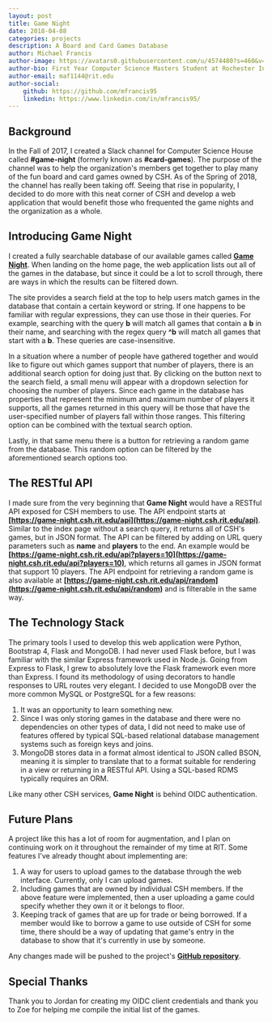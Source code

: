 ```yaml
---
layout: post
title: Game Night
date: 2018-04-08
categories: projects
description: A Board and Card Games Database
author: Michael Francis
author-image: https://avatars0.githubusercontent.com/u/4574480?s=460&v=4
author-bio: First Year Computer Science Masters Student at Rochester Institute of Technology
author-email: maf1144@rit.edu
author-social:
    github: https://github.com/mfrancis95
    linkedin: https://www.linkedin.com/in/mfrancis95/
---
```


## Background

In the Fall of 2017, I created a Slack channel for Computer Science House called **#game-night** (formerly known as **#card-games**). The purpose of the channel was to help the organization's members get together to play many of the fun board and card games owned by CSH. As of the Spring of 2018, the channel has really been taking off. Seeing that rise in popularity, I decided to do more with this neat corner of CSH and develop a web application that would benefit those who frequented the game nights and the organization as a whole.

## Introducing Game Night

I created a fully searchable database of our available games called **[Game Night](https://game-night.csh.rit.edu)**. When landing on the home page, the web application lists out all of the games in the database, but since it could be a lot to scroll through, there are ways in which the results can be filtered down.

The site provides a search field at the top to help users match games in the database that contain a certain keyword or string. If one happens to be familiar with regular expressions, they can use those in their queries. For example, searching with the query **b** will match all games that contain a **b** in their name, and searching with the regex query **^b** will match all games that start with a **b**. These queries are case-insensitive.

In a situation where a number of people have gathered together and would like to figure out which games support that number of players, there is an additional search option for doing just that. By clicking on the button next to the search field, a small menu will appear with a dropdown selection for choosing the number of players. Since each game in the database has properties that represent the minimum and maximum number of players it supports, all the games returned in this query will be those that have the user-specified number of players fall within those ranges. This filtering option can be combined with the textual search option.

Lastly, in that same menu there is a button for retrieving a random game from the database. This random option can be filtered by the aforementioned search options too.

## The RESTful API

I made sure from the very beginning that **Game Night** would have a RESTful API exposed for CSH members to use. The API endpoint starts at **[https://game-night.csh.rit.edu/api](https://game-night.csh.rit.edu/api)**. Similar to the index page without a search query, it returns all of CSH's games, but in JSON format. The API can be filtered by adding on URL query parameters such as **name** and **players** to the end. An example would be **[https://game-night.csh.rit.edu/api?players=10](https://game-night.csh.rit.edu/api?players=10)**, which returns all games in JSON format that support 10 players. The API endpoint for retrieving a random game is also available at **[https://game-night.csh.rit.edu/api/random](https://game-night.csh.rit.edu/api/random)** and is filterable in the same way.

## The Technology Stack

The primary tools I used to develop this web application were Python, Bootstrap 4, Flask and MongoDB. I had never used Flask before, but I was familiar with the similar Express framework used in Node.js. Going from Express to Flask, I grew to absolutely love the Flask framework even more than Express. I found its methodology of using decorators to handle responses to URL routes very elegant. I decided to use MongoDB over the more common MySQL or PostgreSQL for a few reasons:

1. It was an opportunity to learn something new.
2. Since I was only storing games in the database and there were no dependencies on other types of data, I did not need to make use of features offered by typical SQL-based relational database management systems such as foreign keys and joins.
3. MongoDB stores data in a format almost identical to JSON called BSON, meaning it is simpler to translate that to a format suitable for rendering in a view or returning in a RESTful API. Using a SQL-based RDMS typically requires an ORM.

Like many other CSH services, **Game Night** is behind OIDC authentication.

## Future Plans

A project like this has a lot of room for augmentation, and I plan on continuing work on it throughout the remainder of my time at RIT. Some features I've already thought about implementing are:

1. A way for users to upload games to the database through the web interface. Currently, only I can upload games.
2. Including games that are owned by individual CSH members. If the above feature were implemented, then a user uploading a game could specify whether they own it or it belongs to floor.
3. Keeping track of games that are up for trade or being borrowed. If a member would like to borrow a game to use outside of CSH for some time, there should be a way of updating that game's entry in the database to show that it's currently in use by someone.

Any changes made will be pushed to the project's **[GitHub repository](https://github.com/mfrancis95/game-night)**.

## Special Thanks

Thank you to Jordan for creating my OIDC client credentials and thank you to Zoe for helping me compile the initial list of the games.